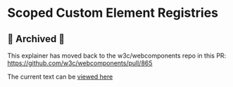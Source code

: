 # Scoped Custom Element Registries

## 🚧 Archived 🚧

This explainer has moved back to the w3c/webcomponents repo in this PR: https://github.com/w3c/webcomponents/pull/865

The current text can be [viewed here](https://github.com/justinfagnani/webcomponents/blob/scoped-registries/proposals/Scoped-Custom-Element-Registries.md)
